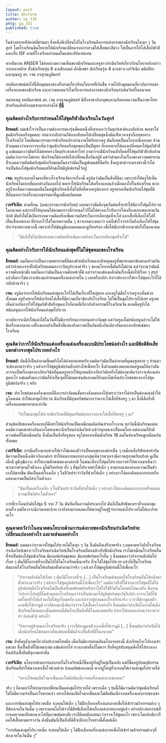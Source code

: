 ```yaml
---
layout: post
title: Uniform
author: np_318
phtg: pp_331
published: true
---
```


ในช่วงหลายสัปดาห์ที่ผ่านมา สิ่งหนึ่งที่เปลี่ยนไปในโรงเรียนคือการแต่งกายของนักเรียนในทุก ๆ วันศุกร์ โดยโรงเรียนมีนโยบายให้นักเรียนเปลี่ยนจากการสวมใส่เสื้อพละสีม่วง ไปเป็นการให้ใส่เสื้อกีฬาสีและเสื้อ ISF ตามที่โรงเรียนกำหนดในแต่ละสัปดาห์แทน 

ทางทีมงาน ANSER ได้สอบถามความเห็นของนักเรียนและครูชาวกำเนิดวิทย์เกี่ยวกับนโยบายดังกล่าวจากหลายฝ่าย ทั้งนักเรียนรุ่น 6 นายธีรดณย์ ศักดิ์เพชร นักเรียนรุ่น 4 นางสาวเวอร์จิเนีย มนัสปิยะ และคุณครู ดร. เจน กาญจนภูมินทร์  

บทสัมภาษณ์ต่อไปนี้คือมุมมองของทั้งสามเกี่ยวกับนโยบายที่เกิดขึ้น รวมไปถึงมุมมองเกี่ยวกับการแต่งเครื่องแบบของนักเรียน และความคาดหวังในเรื่องการแต่งกายของนักเรียนกำเนิดวิทย์ในอนาคต 

หมายเหตุ บทสัมภาษณ์ ดร. เจน กาญจนภูมินทร์ มีทั้งภาษาอังกฤษและฉบับถอดความเป็นภาษาไทย สำหรับฉบับอังกฤษสามารถอ่านได้ <a href=""><b>ที่นี่</b></a> 

### คุณคิดอย่างไรกับการกำหนดให้ใส่ชุดกีฬาสีมาเรียนในวันศุกร์

**ธีรดณย์:** ผมเข้าใจว่าเป็นความต้องการของรุ่นพี่คนหนึ่งที่เขาบอกว่าวันศุกร์เขาต้องกลับบ้าน พอเขาใส่ชุดนักเรียนหรือชุดพละ ก่อนจะกลับบ้านก็ต้องกลับหอไปเปลี่ยนชุดซึ่งมันเสียเวลาเขาก็เลยขอทางโรงเรียนไป โดยมีคณะกรรมการนักเรียนประสานงานให้กับทางครู มันก็เลยเป็นนโยบายนี้ออกมา 
ส่วนตัวผมมองว่าเขาอาจจะเห็นว่าชุดนักเรียนหรือชุดพละเป็นปัญหา ก็เลยอยากให้ลองเปลี่ยนมาใส่ชุดกีฬาสีดู แต่ผมมองว่ามันยังไม่ค่อยตรงวัตถุประสงค์เท่าไหร่ ถามว่าจะมีนักเรียนสักกี่คนที่ใส่ชุดกีฬาสีกลับบ้าน ผมคิดว่าอาจจะไม่เยอะ นักเรียนก็ต้องกลับไปเปลี่ยนเสื้อกันอยู่ดี แต่ว่าถ้ามองในเรื่องของความพยายามที่จะลดความยึดติดกับชุดนักเรียนผมก็มองว่ามันเป็นมูฟเมนต์ที่ดีครับ ซึ่งครูเขาน่าจะมองตรงนี้ว่าไม่จำเป็นต้องใส่ชุดนักเรียนแต่ก็ยังขอให้มียูนิฟอร์มไว้อยู่ 

**เจน:** ครูประหลาดใจมากที่ทางโรงเรียนจัดการเรื่องนี้ ครูคิดว่ามันเป็นสิ่งที่ดีนะ เพราะทำให้ครูได้เห็นนักเรียนในแบบที่แตกต่างกันออกไป พอเราให้นักเรียนใส่เครื่องแบบแล้วเมื่อมองไปในห้องเรียน พวกครูก็จะเห็นความกลมกลืนในหมู่นักเรียนซึ่งไม่ใช่สิ่งที่พวกครูต้องการ ครูอยากเห็นนักเรียนใส่ชุดที่มีสีสันมากกว่าเครื่องแบบธรรมดาที่ดูเหมือนกันหมด 

**เวอร์จิเนีย:** ตามที่กน. (คณะกรรมการนักเรียน) บอกมาว่ามันคือจุดเริ่มต้นที่จะทำให้มีการใส่ชุดไปรเวทในอนาคต แต่การที่ให้ทุกคนใส่ตามตารางที่กำหนดไว้ก็ไม่ได้ต่างอะไรกับการใส่เครื่องแบบพละตามวันปกติ มันยังไม่ได้เปิดกรอบความคิดหรือเพิ่มความอิสระในการเลือกชุดที่จะใส่ และเสื้อที่เลือกให้ใส่ก็เป็นเสื้อเทศกาล ที่ถ้าเอาไว้ใส่ในเทศกาลนั้น ๆ น่าจะเหมาะสมกว่า แต่ก็เข้าใจว่าทำไมถึงเลือกให้ใส่ชุดประจำเทศกาลพวกนี้ เพราะทำให้มันดูมีแบบแผนและดูเรียบร้อย เพื่อให้มีการพิจารณาต่อไปในอนาคต

> “มันยังไม่ได้เปิดกรอบความคิดหรือเพิ่มความอิสระในการเลือกชุดที่จะใส่”
 
### คุณคิดอย่างไรกับการให้นักเรียนแต่งชุดที่ไม่ใช่ชุดพละของโรงเรียน

**ธีรดณย์:** ผมก็มองว่าเป็นความพยายามที่ดีของฝ่ายนักเรียนและฝ่ายคุณครูที่พยายามหาข้อตกลงร่วมกัน แต่ว่าถ้ามองจากฝั่งนักเรียนผมมองว่าวัตถุประสงค์จริง ๆ ของนโยบายนี้มันยังไม่ผ่าน แต่ว่าถามว่ามันมีความคืบหน้ามั้ย ผมก็มองว่ามันเป็นความคืบหน้าที่ดี แต่ว่าเราคงต้องผลักดันเรื่องนี้ต่อไปเรื่อย ๆ สรุปแล้วคือเราไม่ควรจะต้องมากำหนดเครื่องแต่งกายใด ๆ เลยหรือเปล่า ถ้าเราต้องการให้เราใส่ชุดอะไรก็ได้กลับบ้านจริง ๆ

**เจน:** ครูคิดว่าการให้นักเรียนแต่งชุดอะไรก็ได้เป็นเรื่องที่ใหญ่มาก และครูไม่มั่นใจว่าครูจะเห็นด้วยทั้งหมด ครูยังอยากให้นักเรียนใส่เสื้อที่มีความเกี่ยวข้องกับโรงเรียน ไม่ใช่เป็นชุดไปรเวทไปเลย ครูเลยเห็นด้วยกับการให้ใส่ชุดกีฬาสีหรือชุดอะไรก็ตามที่เกี่ยวกับกิจกรรมที่โรงเรียนจัด ตอนนี้ครูยังไม่สนับสนุนการให้นักเรียนแต่งชุดไปรเวท

บางทีอาจจะดีถ้าให้แต่งได้ในวันที่ไม่มีการเรียนการสอนอย่างวันพุธ แต่ว่าครูคงไม่สนับสนุนถ้าจะไม่ให้มีเครื่องแบบเลย เครื่องแบบยังเป็นสิ่งที่แสดงถึงความเป็นอันหนึ่งอันเดียวกันและเอกลักษณ์ของโรงเรียน

### คุณคิดว่าการให้นักเรียนแต่งเครื่องแต่งเครื่องแบบมีประโยชน์อย่างไร และมีข้อดีข้อเสียแตกต่างจากชุดไปรเวทอย่างไร

**ธีรดณย์:** อันนี้ก็เป็นคำถามที่ผมยังไม่ได้คำตอบเลยครับ ผมคิดว่ามันเป็นคำถามที่คุณครูหลาย ๆ ท่านน่าจะต้องถามว่าจริง ๆ แล้วเราใส่ชุดยูนิฟอร์มสักอย่างไปเพื่ออะไร ซึ่งถ้าผมต้องตอบแทนครูผมก็คิดว่ามันอาจจะเป็นเรื่องของระเบียบวินัยที่คุณครูอยากให้ทุกคนมีระเบียบวินัยหรือไม่ต้องมาคิดว่าเราจะต้องแต่งชุดอะไร แต่ผมยังมองว่ามันก็ยังเป็นจุดที่ไม่เมคเซนส์และผมก็ยังมองไม่เห็นประโยชน์ของการใส่ชุดยูนิฟอร์มจริง ๆ ครับ 

**เจน:** ประโยชน์ของเครื่องแบบก็คือการกำจัดชนชั้นทางสังคมออกไปเพราะว่าเราไม่จำเป็นต้องแต่งตัวให้ดูโดดเด่น ถ้าให้แต่งชุดไปรเวท นักเรียนที่มีทุนทรัพย์มากกว่าคงจะใส่เสื้อยี่ห้อหรู ๆ มา ซึ่งนี่คือสิ่งที่เครื่องแบบพยายามจะกำจัด 

> “ถ้าให้แต่งชุดไปรเวทนักเรียนที่มีทุนทรัพย์มากกว่าคงจะใส่เสื้อยี่ห้อหรู ๆ มา”

ส่วนข้อเสียของเครื่องแบบก็คือทำให้นักเรียนเป็นเหมือนผลิตภัณฑ์จากโรงงาน ทุกวันนี้นักเรียนแต่ละคนมีความแตกต่างกันมากโดยเฉพาะนักเรียนกำเนิดวิทย์ แม้ว่าทุกคนจะเป็นคนไทย แต่ละคนก็ยังมีความคิดที่ไม่เหมือนกัน ซึ่งนั่นเป็นสิ่งที่ครูชอบ ครูไม่อยากเห็นนักเรียน 18 คนในห้องเรียนดูเหมือนกันทั้งหมด

**เวอร์จิเนีย:** การมีเครื่องแบบช่วยให้เราได้แสดงตัวว่าเป็นคนขององค์กรนั้น ๆ เหมือนที่บริษัทเขาทำกัน มีความเป็นหนึ่งเดียวกับองค์กร ทำให้คนภายนอกบางกลุ่มเห็นว่าพวกเรามีความสุภาพเรียบร้อย ดูเป็นเด็กดี ดูมีวุฒิภาวะ ทำให้ภาพลักษณ์ขององค์กรดี ในขณะที่การใส่ชุดไปรเวทอาจทำให้พวกเขาเห็นว่าพวกเราทำตามใจตัวเอง ดูไม่เรียบร้อย ทั้ง ๆ ที่ชุดไปรเวททำให้เด็ก ๆ สามารถแสดงออกความเป็นตัวเองได้มากขึ้น มันเป็นแค่เรื่องเล็ก ๆ ในชีวิตประจำวันที่ช่วยให้เด็ก ๆ อย่างเราได้ลองคิดนอกกรอบหรือแสดงความเป็นอิสระในตัวเอง

> “มันเป็นแค่เรื่องเล็ก ๆ ในชีวิตประจำวันที่ช่วยให้เด็ก ๆ อย่างเราได้ลองคิดนอกกรอบหรือแสดงความเป็นอิสระในตัวเอง”

การที่เราโดนบังคับใส่ชุด 5 จาก 7 วัน มันปิดกั้นความอิสระมากไป มันก็เป็นสิทธิของเราที่จะแต่งชุดตามใจ แต่ก็ควรจะมีกาลเทศะด้วย เรายังสามารถแสดงให้พวกผู้ใหญ่รู้ว่าการแต่งไปรเวทไม่ได้เลวร้ายอะไร

### คุณคาดหวังว่าในอนาคตนโยบายด้านการแต่งกายของนักเรียนกำเนิดวิทย์จะเปลี่ยนแปลงอย่างไร และจะส่งผลอย่างไร

**ธีรดณย์:** ผมมองว่าเราควรใส่ชุดไปรเวทได้ในทุก ๆ วัน ซึ่งมันคือเสรีภาพจริง ๆ ผมคาดหวังกับโรงเรียนกำเนิดวิทย์เพราะว่าโรงเรียนกำเนิดวิทย์เป็นโรงเรียนที่ค่อนข้างรับฟังนักเรียน เราไม่เหมือนโรงเรียนอื่นที่จำเป็นต้องใส่ชุดนักเรียน มีแบบฟอร์มชุดพละ มีแบบฟอร์มอะไรอื่น ๆ ซึ่งผมมองว่าถ้าเราผลักดันไปเรื่อย ๆ มันก็มีโอกาสที่จะเป็นไปได้ในโรงเรียนนี้นะครับ ที่จะได้ใส่ชุดไปรเวท แล้วก็เป็นโรงเรียนต้นแบบให้โรงเรียนอื่นให้กลับมาตั้งคำถามว่าจริง ๆ แล้วเราใส่ชุดยูนิฟอร์มนี้ไปเพื่ออะไร

> “ถ้าเราผลักดันไปเรื่อย ๆ มันก็มีโอกาสที่จะ […] เป็นโรงเรียนต้นแบบให้โรงเรียนอื่นให้กลับมาตั้งคำถามว่าจริง ๆ แล้วเราใส่ชุดยูนิฟอร์มนี้ไปเพื่ออะไร”
ผมคิดว่าสิ่งที่ได้จากการใส่ชุดที่ไม่ใช่ยูนิฟอร์มคือโรงเรียนได้เป็นที่เตรียมพร้อมสำหรับเราให้ไปใช้ชีวิตในโลกต่อไปนะครับ ซึ่งถามว่าถ้าเราไปอยู่ที่อื่นด้านนอกโรงเรียนเราจำเป็นต้องมาใส่ยูนิฟอร์มทุกวันรึเปล่า อาจจะใส่ก็ได้แต่โดยทั่วไปแล้วคงไม่ใส่ถูกไหมครับ และถ้าเราอยู่ด้านนอกโรงเรียนจริง ๆ เราก็ต้องดูแลตัวเองเพื่อให้เราดูดี เราก็ต้องมานั่งคิดว่าเราจะใส่เสื้ออะไรอย่างไร ซึ่งผมคิดว่าถ้าเปิดโอกาสให้เด็กนักเรียนได้ทดลองตั้งแต่ตอนนี้มันก็จะเป็นสิ่งที่ดีในอนาคตครับ ถ้าเราได้ทดลองก่อนว่าเราควรทำ (แต่งตัว) อย่างไร

> “ถ้าเราอยู่ด้านนอกโรงเรียนจริง ๆ เราก็ต้องดูแลตัวเองเพื่อให้เราดูดี […] ซึ่งผมคิดว่าถ้าเปิดให้เด็กนักเรียนได้ทดลองตั้งแต่ตอนนี้มันก็จะเป็นสิ่งที่ดีในอนาคต”

**เจน:** สิ่งที่ครูสังเกตเกี่ยวกับประเทศไทยคือ เมื่อเริ่มมีการผ่อนผันนโยบายตรงนี้ นักเรียนก็จะใส่รองเท้าแตะมา ซึ่งเป็นสิ่งที่ไม่เหมาะสม แม้แต่การใส่ กางเกงขาสั้นก็ไม่ควร สิ่งที่ครูสนับสนุนคือให้ใส่กางเกงยีนส์กับเสื้อยืดสีสุภาพเท่านั้น

**เวอร์จิเนีย:** นโยบายด้านการแต่งกายในโรงเรียนนี้ก็ขึ้นอยู่กับผู้ใหญ่เป็นหลัก แต่ก็ขึ้นอยู่กับพฤติกรรมนักเรียนที่ทำให้พวกเขาเชื่อใจด้วยด้วย ถ้าผลลัพธ์ออกมาดี พวกผู้ใหญ่ก็จะยอมให้เราแต่งชุดไปรเวทได้ 

> “อยากให้คนเปิดใจมากขึ้นและไม่ตัดสินเด็กจากเครื่องแต่งกายของเขา”

จริง ๆ ก็คาดหวังให้สามารถเปลี่ยนเป็นแต่งชุดไปรเวทได้ เพราะเด็ก ๆ รุ่นนี้ก็มีความคิดว่าชุดนักเรียนก็ไม่ได้มีความจำเป็นอะไรมากแล้ว อยากให้คนเปิดใจมากขึ้นและไม่ตัดสินเด็กจากเครื่องแต่งกายของเขา 

และการหัดแต่งชุดไปรเวทเนี่ย จะสอนให้เด็ก ๆ ได้ฝึกเลือกเครื่องแต่งกายเพื่อไปเข้าร่วมกิจกรรมต่าง ๆ ที่ต้องเจอในวันนั้น ๆ เพราะตอนโตไปเราก็มีสิทธิเลือกใส่เครื่องแต่งกายเองอยู่แล้ว อย่างประสบการณ์ที่เราเคยเจอมาคือตอนจะไปสัมภาษณ์มหาลัย เราก็คิดหนักเลยนะว่าเราจะใส่ชุดอะไร
เพราะโดยปกติเราก็แค่ใส่เสื้อตามตารางวัน ดังนั้นมันก็เป็นสิ่งที่ดีที่จะฝึกอะไรอย่างนี้ตั้งแต่เด็ก

“การหัดแต่งชุดไปรเวทเนี่ย จะสอนให้เด็ก ๆ ได้ฝึกเลือกเครื่องแต่งกายเพื่อไปเข้าร่วมกิจกรรมต่างๆที่ต้องเจอในวันนั้น ๆ”




